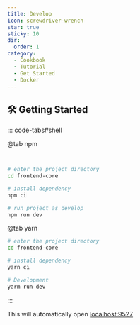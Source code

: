 ```yaml
---
title: Develop
icon: screwdriver-wrench
star: true
sticky: 10
dir:
  order: 1
category:
  - Cookbook
  - Tutorial
  - Get Started
  - Docker
---
```


## 🛠 Getting Started

<!-- # Enable https to install packages
git config --global url."https://".insteadOf git://

# clone the project
git clone -b feature/legacy-support https://github.com/solop-develop/frontend-core.git -->

::: code-tabs#shell

@tab npm

```bash


# enter the project directory
cd frontend-core

# install dependency 
npm ci

# run project as develop
npm run dev
```

@tab yarn

```bash
# enter the project directory
cd frontend-core

# install dependency
yarn ci

# Development
yarm run dev

```
:::

This will automatically open [localhost:9527](http://localhost:9527)